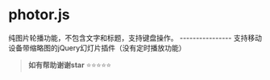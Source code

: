# photor.js
  纯图片轮播功能，不包含文字和标题，支持键盘操作。
    ----------------
  支持移动设备带缩略图的jQuery幻灯片插件（没有定时播放功能）
 
> **如有帮助谢谢star**   :star::star::star::star::star: 
 
